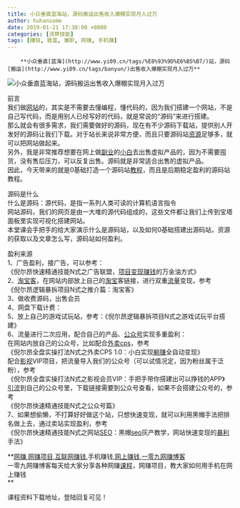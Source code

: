 ```yaml
---
title: 小众垂直蓝海站，源码搬运出售收入爆棚实现月入过万
author: huhansome
date: 2019-01-21 17:38:00 +0800
categories: [流弊技能]
tags: [赚钱, 致富, 兼职, 网赚, 手机赚]
---
```



        **小众垂直[蓝海](http://www.yi09.cn/tags/%E8%93%9D%E6%B5%B7/)站，源码[搬运](http://www.yi09.cn/tags/banyun/)出售收入爆棚实现月入过万**

![小众垂直蓝海站，源码搬运出售收入爆棚实现月入过万](http://www.yi09.cn/zb_users/upload/2021/08/20210829164836163022691661098.jpeg)

前言  
我们做[网站](http://www.yi09.cn/tags/%E7%BD%91%E7%AB%99/)的，其实是不需要去懂编程，懂代码的，因为我们搭建一个网站，不是自己写代码，而是用别人已经写好的代码，就是常说的“源码”来进行搭建。  
那么就会有很多需求，我们需要做好的源码，现在有不少源码下载站，提供别人开发好的源码让我们下载。对于站长来说非常方便，而且只要源码站[资源](http://www.yi09.cn/tags/%E8%B5%84%E6%BA%90/)足够多，就可以把网站做起来。  
另外，我是非常推荐想要在网上做[副业](http://www.yi09.cn/tags/%E5%89%AF%E4%B8%9A/)的[小白](http://www.yi09.cn/tags/%E5%B0%8F%E7%99%BD/)去出售虚拟产品的，因为不需要囤货，没有售后压力，可以反复出售。源码就是非常适合出售的虚拟产品。  
因此，今天带来的就是0基础打造一个源码站[教程](http://www.yi09.cn/tags/%E6%95%99%E7%A8%8B/)，而且是后期稳定盈利的源码站教程。

源码是什么  
什么是源码：源代码，是指一系列人类可读的计算机语言指令  
网站源码，我们的网页是由一大堆的源代码组成的，这些文件都让我们上传到宝塔面板里实现可视化搭建网站。  
本堂课会手把手的给大家演示什么是源码站，以及如何0基础搭建出源码站，资源的获取以及文章怎么写，源码站如何盈利。

盈利来源  
1、广告盈利，接广告，可以参考：  
《倪尔昂快速精通技能N式之广告联盟，[项目](http://www.yi09.cn/tags/%E9%A1%B9%E7%9B%AE/)[变现](http://www.yi09.cn/tags/%E5%8F%98%E7%8E%B0/)[赚钱](http://www.yi09.cn/tags/%E8%B5%9A%E9%92%B1/)的万金油方式》  
2、[淘宝客](http://www.yi09.cn/tags/%E6%B7%98%E5%AE%9D%E5%AE%A2/)，在网站内部放上自己的[淘宝](http://www.yi09.cn/tags/%E6%B7%98%E5%AE%9D/)客链接，进行双重[流量](http://www.yi09.cn/tags/%E6%B5%81%E9%87%8F/)变现，参考  
《倪尔昂逻辑暴拆项目N式之推介篇：淘宝客》  
3、做收费源码，出售会员  
4、网盘下载计费：  
5、放上自己的游戏试玩站，参考：《倪尔昂逻辑暴拆项目N式之游戏试玩平台搭建》  
6、流量进行二次应用，配合自己的产品、[公众号](http://www.yi09.cn/tags/%E5%85%AC%E4%BC%97%E5%8F%B7/)实现多重盈利：  
在网站内放自己的公众号，比如配合[外卖](http://www.yi09.cn/tags/%E5%A4%96%E5%8D%96/)[cps](http://www.yi09.cn/tags/cps/)，参考  
《倪尔昂全盘实操打法N式之外卖CPS
1.0：小白实现[躺赚](http://www.yi09.cn/tags/%E8%BA%BA%E8%B5%9A/)全自动变现》  
配合[影视](http://www.yi09.cn/tags/%E5%BD%B1%E8%A7%86/)VIP项目，把流量导入我们的公众号（可以试情况定，因为粉丝属于泛粉），参考  
《倪尔昂全盘实操打法N式之影视会员VIP：手把手带你搭建出可以挣钱的APP》  
[引流](http://www.yi09.cn/tags/%E5%BC%95%E6%B5%81/)到自己的公众号里，下载链接需要到公众号查看，如果不会搭建公众号的，参考  
《倪尔昂快速精通技能N式之公众号篇》  
7、如果想偷懒，不打算好好做这个站，只想快速变现，就可以利用黑帽手法把排名做上去，通过卖站实现盈利，参考  
《倪尔昂快速精通技能N式之网站[SEO](http://www.yi09.cn/tags/SEO/)：黑帽[seo](http://www.yi09.cn/tags/seo/)灰产教学，网站快速变现的[暴利](http://www.yi09.cn/tags/%E6%9A%B4%E5%88%A9/)手法》

  

**[网赚](http://www.yi09.cn/tags/%E7%BD%91%E8%B5%9A/),[网赚项目](http://www.yi09.cn/tags/%E7%BD%91%E8%B5%9A%E9%A1%B9%E7%9B%AE/),[互联网赚钱](http://www.yi09.cn/tags/%E4%BA%92%E8%81%94%E7%BD%91%E8%B5%9A%E9%92%B1/),手机赚钱,[网上赚钱](http://www.yi09.cn/tags/%E7%BD%91%E4%B8%8A%E8%B5%9A%E9%92%B1/),[一零九网赚博客](http://www.yi09.cn/tags/%E4%B8%80%E9%9B%B6%E4%B9%9D%E7%BD%91%E8%B5%9A%E5%8D%9A%E5%AE%A2/)  
一零九网赚博客每天给大家分享各种网赚[课程](http://www.yi09.cn/tags/%E8%AF%BE%E7%A8%8B/)，网赚项目，教大家如何用手机在网上赚钱  
**  
  
  

课程资料下载地址，登陆回复可见！

